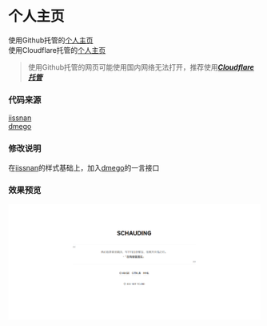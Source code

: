 # 个人主页 
使用Github托管的[个人主页](https://schauding.github.io)  
使用Cloudflare托管的[个人主页](https://schauding.pages.dev)  
>使用Github托管的网页可能使用国内网络无法打开，推荐使用[***Cloudflare托管***]()
### 代码来源
[iissnan](https://github.com/iissnan/iissnan.github.com)  
[dmego](https://github.com/dmego/home.github.io)
### 修改说明
在[iissnan](https://github.com/iissnan/iissnan.github.com)的样式基础上，加入[dmego](https://github.com/dmego/home.github.io)的一言接口
### 效果预览
![image](demo.png)
